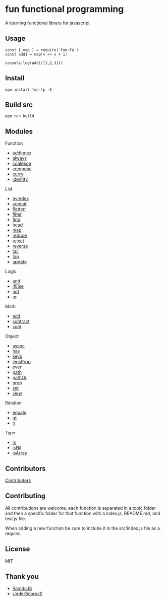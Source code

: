 # fun functional programming

A learning functional library for javascript

## Usage

```
const { map } = require('fun-fp')
const add1 = map(v => v + 1)

console.log(add1([1,2,3]))
```

## Install

```
npm install fun-fp -S
```

## Build src

```
npm run build
```

## Modules

Function

* [addindex](src/function/addIndex/README.md)
* [always](src/function/always/README.md)
* [coalesce](src/function/coalesce/README.md)
* [compose](src/function/compose/README.md)
* [curry](src/function/curry/README.md)
* [identity](src/function/identity/README.md)

List

* [byIndex](src/list/by-index/README.md)
* [concat](src/list/concat/README.md)
* [flatten](src/list/flatten/README.md)
* [filter](src/list/filter/README.md)
* [find](src/list/find/README.md)
* [head](src/list/head/README.md)
* [map](src/list/map/README.md)
* [reduce](src/list/reduce/README.md)
* [reject](src/list/reject/README.md)
* [reverse](src/list/reverse/README.md)
* [tail](src/list/tail/README.md)
* [tap](src/list/tap/README.md)
* [update](src/list/update/README.md)

Logic

* [and](src/logic/and/README.md)
* [ifElse](src/logic/ifElse/README.md)
* [not](src/logic/not/README.md)
* [or](src/logic/or/README.md)

Math

* [add](src/math/add/README.md)
* [subtract](src/math/subtract/README.md)
* [sum](src/math/sum/README.md)

Object

* [assoc](src/object/assoc/README.md)
* [has](src/object/has/README.md)
* [keys](src/object/keys/README.md)
* [lensProp](src/object/lens-prop/README.md)
* [over](src/object/over/README.md)
* [path](src/object/path/README.md)
* [pathOr](src/object/path-or/README.md)
* [prop](src/object/prop/README.md)
* [set](src/object/set/README.md)
* [view](src/object/view/README.md)


Relation

* [equals](src/relation/equals/README.md)
* [gt](src/relation/gt/README.md)
* [lt](src/relation/lt/README.md)

Type

* [is](src/type/is/README.md)
* [isNil](src/type/isNil/README.md)
* [isArray](src/type/isArray/README.md)

## Contributors

[Contributors](https://github.com/twilson63/fun-fp/graphs/contributors)


## Contributing

All contributions are welcome, each function is separated in a topic folder and then a specific folder for that function with a index.js, README.md, and test.js file.

When adding a new function be sure to include it in the src/index.js file as a require.

## License

MIT

## Thank you

* [RamdaJS](http://ramdajs.com)
* [UnderScoreJS](http://underscorejs.org)

